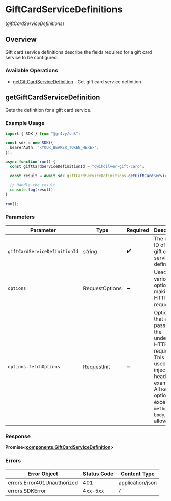 # GiftCardServiceDefinitions
(*giftCardServiceDefinitions*)

## Overview

Gift card service definitions describe the fields required for a gift
card service to be configured.

### Available Operations

* [getGiftCardServiceDefinition](#getgiftcardservicedefinition) - Get gift card service definition

## getGiftCardServiceDefinition

Gets the definition for a gift card service.

### Example Usage

```typescript
import { SDK } from "@gr4vy/sdk";

const sdk = new SDK({
  bearerAuth: "<YOUR_BEARER_TOKEN_HERE>",
});

async function run() {
  const giftCardServiceDefinitionId = "qwikcilver-gift-card";
  
  const result = await sdk.giftCardServiceDefinitions.getGiftCardServiceDefinition(giftCardServiceDefinitionId);

  // Handle the result
  console.log(result)
}

run();
```

### Parameters

| Parameter                                                                                                                                                                      | Type                                                                                                                                                                           | Required                                                                                                                                                                       | Description                                                                                                                                                                    | Example                                                                                                                                                                        |
| ------------------------------------------------------------------------------------------------------------------------------------------------------------------------------ | ------------------------------------------------------------------------------------------------------------------------------------------------------------------------------ | ------------------------------------------------------------------------------------------------------------------------------------------------------------------------------ | ------------------------------------------------------------------------------------------------------------------------------------------------------------------------------ | ------------------------------------------------------------------------------------------------------------------------------------------------------------------------------ |
| `giftCardServiceDefinitionId`                                                                                                                                                  | *string*                                                                                                                                                                       | :heavy_check_mark:                                                                                                                                                             | The unique ID of the gift card service definition.                                                                                                                             | [object Object]                                                                                                                                                                |
| `options`                                                                                                                                                                      | RequestOptions                                                                                                                                                                 | :heavy_minus_sign:                                                                                                                                                             | Used to set various options for making HTTP requests.                                                                                                                          |                                                                                                                                                                                |
| `options.fetchOptions`                                                                                                                                                         | [RequestInit](https://developer.mozilla.org/en-US/docs/Web/API/Request/Request#options)                                                                                        | :heavy_minus_sign:                                                                                                                                                             | Options that are passed to the underlying HTTP request. This can be used to inject extra headers for examples. All `Request` options, except `method` and `body`, are allowed. |                                                                                                                                                                                |


### Response

**Promise<[components.GiftCardServiceDefinition](../../models/components/giftcardservicedefinition.md)>**
### Errors

| Error Object                | Status Code                 | Content Type                |
| --------------------------- | --------------------------- | --------------------------- |
| errors.Error401Unauthorized | 401                         | application/json            |
| errors.SDKError             | 4xx-5xx                     | */*                         |
